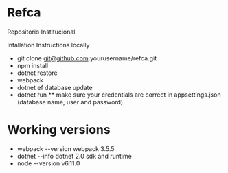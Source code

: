 # Refca
Repositorio Institucional

Intallation Instructions locally
- git clone git@github.com:yourusername/refca.git
- npm install
- dotnet restore
- webpack
- dotnet ef database update
- dotnet run
** make sure your credentials are correct in appsettings.json (database name, user and password)

# Working versions
- webpack --version webpack 3.5.5
- dotnet --info dotnet 2.0 sdk and runtime
- node --version v6.11.0
